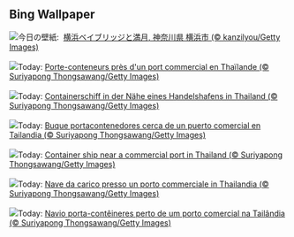 ## Bing Wallpaper
![](https://www.bing.com/th?id=OHR.HarvestMoon2023_JA-JP6232701669_UHD.jpg&w=1000)今日の壁紙: &nbsp;[横浜ベイブリッジと満月, 神奈川県 横浜市 (© kanzilyou/Getty Images)](https://www.bing.com/th?id=OHR.HarvestMoon2023_JA-JP6232701669_UHD.jpg)
<br><br/>
![](https://www.bing.com/th?id=OHR.MaritimeDay_FR-FR6769688761_UHD.jpg&w=1000)Today: [Porte-conteneurs près d'un port commercial en Thaïlande (© Suriyapong Thongsawang/Getty Images)](https://www.bing.com/th?id=OHR.MaritimeDay_FR-FR6769688761_UHD.jpg)
<br><br/>
![](https://www.bing.com/th?id=OHR.MaritimeDay_DE-DE9625425397_UHD.jpg&w=1000)Today: [Containerschiff in der Nähe eines Handelshafens in Thailand (© Suriyapong Thongsawang/Getty Images)](https://www.bing.com/th?id=OHR.MaritimeDay_DE-DE9625425397_UHD.jpg)
<br><br/>
![](https://www.bing.com/th?id=OHR.MaritimeDay_ES-ES0595599413_UHD.jpg&w=1000)Today: [Buque portacontenedores cerca de un puerto comercial en Tailandia (© Suriyapong Thongsawang/Getty Images)](https://www.bing.com/th?id=OHR.MaritimeDay_ES-ES0595599413_UHD.jpg)
<br><br/>
![](https://www.bing.com/th?id=OHR.MaritimeDay_EN-GB2013820526_UHD.jpg&w=1000)Today: [Container ship near a commercial port in Thailand (© Suriyapong Thongsawang/Getty Images)](https://www.bing.com/th?id=OHR.MaritimeDay_EN-GB2013820526_UHD.jpg)
<br><br/>
![](https://www.bing.com/th?id=OHR.MaritimeDay_IT-IT6800320885_UHD.jpg&w=1000)Today: [Nave da carico presso un porto commerciale in Thailandia (© Suriyapong Thongsawang/Getty Images)](https://www.bing.com/th?id=OHR.MaritimeDay_IT-IT6800320885_UHD.jpg)
<br><br/>
![](https://www.bing.com/th?id=OHR.MaritimeDay_PT-BR6479092304_UHD.jpg&w=1000)Today: [Navio porta-contêineres perto de um porto comercial na Tailândia (© Suriyapong Thongsawang/Getty Images)](https://www.bing.com/th?id=OHR.MaritimeDay_PT-BR6479092304_UHD.jpg)
<br><br/>
